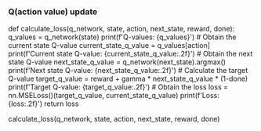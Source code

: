 
### Q(action value) update

def calculate_loss(q_network, state, action, next_state, reward, done):
    q_values = q_network(state)
    print(f'Q-values: {q_values}')
    # Obtain the current state Q-value
    current_state_q_value = q_values[action]
    print(f'Current state Q-value: {current_state_q_value:.2f}')
    # Obtain the next state Q-value
    next_state_q_value = q_network(next_state).argmax()  
    print(f'Next state Q-value: {next_state_q_value:.2f}')
    # Calculate the target Q-value
    target_q_value = reward + gamma * next_state_q_value * (1-done)
    print(f'Target Q-value: {target_q_value:.2f}')
    # Obtain the loss
    loss = nn.MSELoss()(target_q_value, current_state_q_value)
    print(f'Loss: {loss:.2f}')
    return loss

calculate_loss(q_network, state, action, next_state, reward, done)
